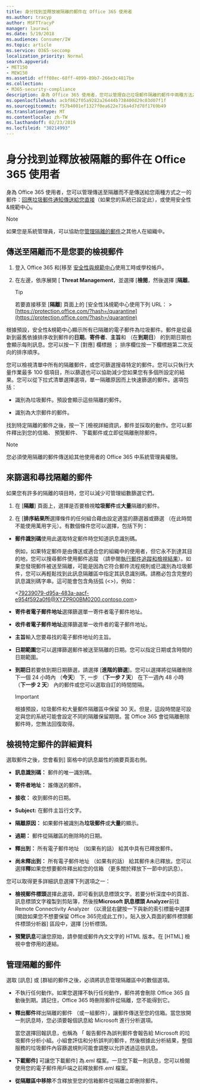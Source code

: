 ```yaml
---
title: 身分找到並釋放被隔離的郵件在 Office 365 使用者
ms.author: tracyp
author: MSFTTracyP
manager: laurawi
ms.date: 5/19/2018
ms.audience: Consumer/IW
ms.topic: article
ms.service: O365-seccomp
localization_priority: Normal
search.appverid:
- MET150
- MEW150
ms.assetid: efff08ec-68ff-4099-89b7-266e3c4817be
ms.collection:
- M365-security-compliance
description: 身為 Office 365 使用者，您可以管理自己垃圾郵件隔離的郵件中兩種方法之一： 藉由回應垃圾郵件直接傳送到您的通知 （如果您的系統已設定這項功能），或使用垃圾郵件隔離功能安全性&amp;規範置中。
ms.openlocfilehash: acbf862f05a9282a26444b738400d29c03d07f1f
ms.sourcegitcommit: f57b4001ef1327f0ea622e716a4d7d78f1769b49
ms.translationtype: MT
ms.contentlocale: zh-TW
ms.lasthandoff: 02/23/2019
ms.locfileid: "30214993"
---
```

# <a name="find-and-release-quarantined-messages-as-a-user-in-office-365"></a>身分找到並釋放被隔離的郵件在 Office 365 使用者

身為 Office 365 使用者，您可以管理傳送至隔離而不是傳送給您兩種方式之一的郵件：[回應垃圾郵件通知傳送給您直接](use-spam-notifications-to-release-and-report-quarantined-messages.md)（如果您的系統已設定此），或使用安全性&amp;規範中心。 
  
> [!NOTE]
> 如果您是系統管理員，可以協助您[管理隔離的郵件](manage-quarantined-messages-and-files.md)之其他人在組織中。 
  
## <a name="view-messages-that-were-sent-to-quarantine-instead-of-to-you"></a>傳送至隔離而不是您要的檢視郵件

1. 登入 Office 365 和[移至 [安全性與規範中心](go-to-the-securitycompliance-center.md)使用工時或學校帳戶。 
    
2. 在左邊，依序展開 [ **Threat Management**，並選擇 [**檢閱**，然後選擇 [**隔離**。
    
    > [!TIP]
    > 若要直接移至 [**隔離**] 頁面上的 [安全性]&amp;規範中心使用下列 URL： >[https://protection.office.com/?hash=/quarantine](https://protection.office.com/?hash=/quarantine)
  
根據預設，安全性&amp;規範中心顯示所有已隔離的電子郵件為垃圾郵件。郵件是從最新到最舊依據排序收到郵件的**日期**。**寄件者**、**主旨**和 （在**到期日**） 的到期日期也會顯示每則訊息。您可以按一下 [對應] 欄標題 ； 排序欄位按一下欄標題第二次反向的排序順序。 
  
您可以檢視清單中所有的隔離郵件，或您可篩選搜尋特定的郵件。您可以只執行大量作業最多 100 個項目，所以篩選也可以協助減少您如果您有多個所設定的結果。您可以從下拉式清單選擇選項，單一隔離原因而上快速篩選的郵件。選項包括：
  
- 識別為垃圾郵件。預設會顯示這些隔離的郵件。
    
- 識別為大宗郵件的郵件。
    
找到特定隔離的郵件之後，按一下 [檢視詳細資訊，郵件並採取的動作。您可以郵件釋出到您的信箱、 預覽郵件、 下載郵件或立即從隔離刪除郵件。
  
> [!NOTE]
> 您必須使用隔離的郵件傳送給其他使用者的 Office 365 中系統管理員權限。 
  
## <a name="to-filter-and-find-quarantined-messages"></a>來篩選和尋找隔離的郵件

如果您有許多的隔離的項目時，您可以減少可管理組數篩選它們。
  
1. 在 [**隔離**] 頁面上，選擇是否要檢視**垃圾郵件**或**大量**隔離的郵件。 
    
2. 在 [**排序結果所**選擇條件的任何組合藉由設定適當的篩選器或篩選 （在此時間不能使用萬用字元）。有數個條件您可以選擇，包括下列：
    
  - **郵件識別碼**使用此選取特定郵件時您知道訊息識別碼。 
    
    例如，如果特定郵件是由傳送或適合您的組織中的使用者，但它永不到達其目的地，您可以搜尋郵件使用郵件追蹤 （請參閱[執行郵件追蹤和檢視結果](https://go.microsoft.com/fwlink/?LinkId=799737)）。如果您發現郵件被送至隔離，可能是因為它符合郵件流程規則或已識別為垃圾郵件，您可以再輕鬆找到此訊息隔離區中指定其訊息識別碼。請務必包含完整的訊息識別碼字串。這可能會包含角括弧 (\<\>)，例如：
    
    \<79239079-d95a-483a-aacf-e954f592a0f6@XYZPR00BM0200.contoso.com\>
    
  - **寄件者電子郵件地址**選擇篩選單一寄件者電子郵件地址。 
    
  - **收件者電子郵件地址**選擇篩選單一收件者的電子郵件地址。 
    
  - **主旨**輸入您要尋找的電子郵件地址的主旨。 
    
  - **日期範圍**您可以選擇篩選郵件被送至隔離的日期。您可以指定日期或含時間的日期範圍。 
    
  - **到期日**若要依到期日期篩選，請選擇 [**進階的篩選**]。您可以選擇將從隔離刪除下一個 24 小時內 （**今天**） 下, 一步 （**下一步 7 天**） 在下一週內 48 小時 （**下一步 2 天**） 內的郵件或您可以選取自訂的時間間隔。
    
    > [!IMPORTANT]
    > 根據預設，垃圾郵件和大量郵件隔離區中保留 30 天。但是，這段時間是可設定與您的系統可能會設定不同的隔離保留期限。當 Office 365 會從隔離刪除郵件時，您無法回復取得。 
  
## <a name="view-details-for-a-specific-message"></a>檢視特定郵件的詳細資料

選取郵件之後，您會看到] 窗格中的訊息屬性的摘要頁面右側。
  
- **訊息識別碼：** 郵件的唯一識別碼。 
    
- **寄件者地址：** 誰傳送的郵件。 
    
- **接收：** 收到郵件的日期。 
    
- **Subject:** 在郵件主旨行文字。 
    
- **隔離原因：** 如果郵件被識別為**垃圾郵件**或**大量**的顯示。
    
- **過期：** 郵件從隔離區的刪除時的日期。 
    
- **釋出到：** 所有電子郵件地址 （如果有的話） 給其中具有已釋放郵件。 
    
- **尚未釋出到：** 所有電子郵件地址 （如果有的話） 給其郵件未已釋放。您可以選擇**釋**如果您想要郵件釋出給您的信箱 （更多關於釋放下一節中的訊息）。 
    
您可以取得更多詳細訊息選擇下列選項之一：
  
- **檢視郵件標頭**選擇此選項，即可看到訊息標頭文字。若要分析深度中的頁首、 訊息標頭文字複製到剪貼簿，然後按**Microsoft 訊息標頭 Analyzer**前往 Remote Connectivity Analyzer （以滑鼠右鍵按一下與新的索引標籤中選擇 [開啟如果您不想要保留 Office 365完成此工作）。貼入放入頁面的郵件標頭郵件標頭分析器] 區段中，選擇 [分析標頭。 
    
- **預覽訊息**可讓您原始，請參閱或郵件內文文字的 HTML 版本。在 [HTML] 檢視中會停用的連結。 
    
## <a name="manage-your-quarantined-messages"></a>管理隔離的郵件

選取 [訊息] 或 [群組的郵件之後，必須將訊息管理隔離區中的數個選項。
  
- 不執行任何動作。如果您選擇不執行任何動作，郵件將會刪除 Office 365 自動後到期。請記住，Office 365 時刪除郵件從隔離，您不能得到它。
    
- **釋出郵件**釋出隔離的郵件 （或一組郵件），讓郵件傳送至您的信箱。當您放開一則訊息時，您必須要報個訊息給 Microsoft 進行分析選項。 
    
    當您選擇回報訊息，也稱為 「 報告郵件為誤判郵件會報告給 Microsoft 的垃圾郵件分析小組。小組會評估和分析誤判的郵件，然後根據此分析結果，整個服務的垃圾郵件內容篩選規則可能會調整以允許透過這些訊息。
    
- **下載郵件]** 可讓您下載郵件] 為.eml 檔案。一旦您下載一則訊息，您可以檢閱使用您的電子郵件用戶端之前釋放郵件.eml 檔案。 
    
- **從隔離區中移除**不含釋放至您的信箱郵件從隔離立即刪除郵件。 
    

